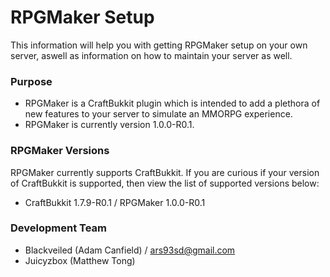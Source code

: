 # RPGMaker Setup #

This information will help you with getting RPGMaker setup on your own server, aswell as information on how to maintain your server as well.

### Purpose ###

* RPGMaker is a CraftBukkit plugin which is intended to add a plethora of new features to your server to simulate an MMORPG experience.
* RPGMaker is currently version 1.0.0-R0.1.

### RPGMaker Versions ###

RPGMaker currently supports CraftBukkit.  If you are curious if your version of CraftBukkit is supported, then view the list of supported versions below:

* CraftBukkit 1.7.9-R0.1 / RPGMaker 1.0.0-R0.1

### Development Team ###

* Blackveiled (Adam Canfield) / ars93sd@gmail.com
* Juicyzbox (Matthew Tong)